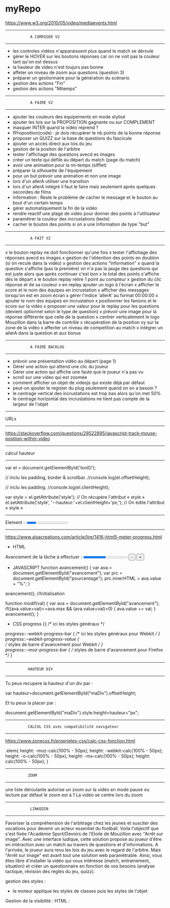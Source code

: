 # myRepo
https://www.w3.org/2010/05/video/mediaevents.html

**************************************
               A CORRIGER V2
**************************************
- les controles vidéos n'apparaissent plus quand le match se déroule
- gérer le HOVER sur les boutons réponses car on ne voit pas la couleur tant qu'on est dessus
- la hauteur de video n'est toujurs pas bonne
- affeter un niveau de zoom aux questions (question 3)
- préparer un gestionnaire pour la génération du scénario
- gestion des actions  "Fin"
- gestion des actions  "Mitemps"

**************************************
               A FAIRE V2
**************************************
- ajouter les couleurs des équipements en mode stylisé
- ajouter les lois sur la PROPOSITION gagnante ou sur COMPLEMENT
- masquer INTER quand la vidéo reprend ?
- fProposition(code) : je dois récupérer le nb points de la bonne réponse
- proposer un QUIZZ sur la base de questions du fascicule
- ajouter un accès direct aux lois du jeu
- gestion de la positon de l'arbitre
- tester l'affichage des questions avecd es images
- créer un texte qui défile au départ du match (page du match)
- avoir une animation pour la mi-temps (sifflet)
- préparer la silhouette de l'équipement
- pour un but prévoir une animation et non une image
- lors d'un allerA utiliser une transition
- lors d'un allerA intégré il faut le faire mais seulement après quelques secondes de films
- information : Reste le problème de cacher le message et le bouton au bout d'un certain temps
- gérer automatiquement la fin de la vidéo
- rendre reactif une plage de vidéo pour donner des points à l'utilisateur
- paramétrer la couleur des incrustations (texte)
- cacher le bouton des points si on a une Information de type "but"

**************************************
               A FAIT V2
**************************************
x le bouton replay ne doit fonctionner qu'une fois
x tester l'affichage des réponses avecd es images
x gestion de l'obtention des points en doublon (si on recule dans la vidéo)
x gestion des actions "Information"
x quand la question s'affiche (pas la première) on n'a pas la jauge des questions qui est juste alors que après continuer c'est bon
x le total des points s'affiche dès le départ
x le bouton replay retire 1 point au compteur
x gestion du clic réponse et de sa couleur
x en replay ajouter un logo à l'écran
x afficher le score et le nom des équipes en incrustation
x afficher des messages lorsqu'on est en zoom écran
x gérer l'indice 'allerA' au format 00:00:00
x ajouter le nom des équipes en incrustation
x positionner les fanions et le score sur la vidéo
x proposer une valeur pour le replay pour les questions (devient optionnel selon le type de question)
x prévoir une image pour la réponse différente que celle de la question
x centrer verticalement le logo Mouzillon dans la barre de contrôle
x récupération de la position xy sur la zone de la vidéo
x affecter un niveau de competition au match
x intégrer un allerA dans la question et aux bonus

**************************************
               A FAIRE BACKLOG
**************************************
- prévoir une présentation vidéo au départ (page 1)
- Gérer une action qui attend une clic du joueur
- Gérer une action qui affiche une faute que le joueur n'a pas vu
- scroll sur une video qui est zoomée
- comment afficher un objet de videojs qui existe déjà par défaut
- peut-on ajouter le register du plug seulement quand on en a besoin ?
- le centrage vertical des incrustations est trop bas alors qu'on met 50%
- le centrage horizontal des incrustations ne tient pas compte de la largeur de l'objet

**************************************
URLs
**************************************
https://stackoverflow.com/questions/29522895/javascript-track-mouse-position-within-video

**************************************
calcul hauteur
**************************************
var el = document.getElementById('tonID');
 
// inclu les padding, border & scrollbar.
//console.log(el.offsetHeight);
 
// inclu les padding.
//console.log(el.clientHeight);

var style = el.getAttribute('style'); // On récupère l'attribut « style »
el.setAttribute('style', '--hauteur:'+el.clientHeight+'px;'); // On édite l'attribut « style »

**************************************
Element <progress>
**************************************
https://www.alsacreations.com/article/lire/1416-html5-meter-progress.html

- HTML
<p>Avancement de la tâche à effectuer :
       <progress id="avancement" value="50" max="100"></progress>
       <span id="pourcentage"></span>
       <input type="button" onclick="modif(-10);" value="-">
       <input type="button" onclick="modif(10);" value="+">
</p>

- JAVASCRIPT
function avancement() {
  var ava = document.getElementById("avancement");
  var prc = document.getElementById("pourcentage");
  prc.innerHTML = ava.value + "%";
}

avancement(); //Initialisation

function modif(val) {
  var ava = document.getElementById("avancement");
  if((ava.value+val)<=ava.max && (ava.value+val)>0) {
     ava.value += val;
  }
  avancement();
}

- CSS
progress {}
	/* ici les styles généraux */

progress::-webkit-progress-bar { 
	/* ici les styles généraux pour Webkit */
}
progress::-webkit-progress-value {  
	/* styles de barre d'avancement pour Webkit */
}  
progress::-moz-progress-bar { 
	/* styles de barre d'avancement pour Firefox */
}

**************************************
              HAUTEUR DIV
**************************************
Tu peux recupere la hauteur d'un div par :

var hauteur=document.getElementById("maDiv").offsetHeight;

Et tu peux la placer par :

document.getElementById("maDiv").style.height=hauteur+"px";

**********************************************************
              CALCUL CSS avec compatibilité navigateur
**********************************************************
https://www.zonecss.fr/proprietes-css/calc-css-fonction.html

.elem{
    height: -moz-calc(100% - 50px);
    height: -webkit-calc(100% - 50px);
    height: -o-calc(100% - 50px);
    height: -ms-calc(100% - 50px);
    height: calc(100% - 50px);
}


**************************************
              ZOOM
**************************************
une liste déroulante autorise un zoom sur la vidéo en mode pause ou lecture
par défaut le zoom est à 1
La vidéo se centre lors du zoom


**************************************
               LINKEDIN
**************************************
Favoriser la compréhension de l'arbitrage chez les jeunes et susciter des vocations pour devenir un acteur essentiel du football. Voila l'objectif que s'est fixée l'Académie Sport/Devoirs de l'Etoile de Mouzillon avec "Arrêt sur image". Avec une interface ludique, cette solution propose au joueur d'être en intéraction avec un match au travers de questions et d'informations. A l'arrivée, le joueur aura revu les lois du jeu avec le regard de l'arbitre.
Mais "Arrêt sur image" est avant tout une solution web paramétrable. Ainsi, vous êtes libre d'installer la vidéo qui vous intéresse (match, entrainement, situation) et créer un questionnaire en fonction de vos besoins (analyse tactique, révision des règles du jeu, quizz).



gestion des styles :
- le moteur applique les styles de classes puis les styles de l'objet

Gestion de la visibilité :
HTML : <div id="badge" class="coinHD" style="visibility:hidden;">
JS : 
    document.getElementById("badge").style.visibility = "visible";
ou
	myBadge = document.getElementById('badge');
	myBadge.visibility = "hidden";

visibility garde l'espace de l'objet sur la page. Equivaud à un opacity=0%
alors que "display: none;" enlève la réservation d'espace

Gestion de la valeur d'un Label :
document.getElementById("LR1").innerHTML = "une main";

Gestion des vidéos
- Il faut d'abord "rembobiner" la vidéo pour obtenir sa longueur


Gestion des actions
- la vidéo s'encadre en vert dès qu'il y a une action en cours
- on possède un catalogue d'actions



**************************************
               LES SONS
**************************************
MP3 : 
<object type="audio/mpeg" data="sons/foule.mp3" width="200" height="20">
<param name="src" value="sons/foule.mp3">
<param name="autoplay" value="false">
<param name="autoStart" value="0">
alt : <a href="sons/foule.mp3">foule.mp3</a>
</object>

WAV : 
<object type="audio/x-wav" data="sons/applaudissements.wav" width="200" height="20">
<param name="src" value="sons/applaudissements.wav">
<param name="autoplay" value="false">
<param name="autoStart" value="0">
alt : <a href="sons/applaudissements.wav">applaudissements.wav</a>
</object>

pour jouer un son sur un click sur un bouton il est possible de réaliser ton lien de la manière suivante  :
Code: [Sélectionner]
<input type="button" value="Lire" onclick="play('http://tonURL/tonfichier.mp3')">
<input type="button" value="Arrêt" onclick="stop()">
ou bien sur un lien simple :
Code: [Sélectionner]
<a href="tonfichier.mp3">Musique</a>
ou encore pour quicktime :
Code: [Sélectionner]
<embed src="tonfichier.mp3" autostart=false loop=false>
au survol d'un texte :
Code: [Sélectionner]
<a href="#" onMouseOver="PlaySound('tonfichier.mp3')">lecture du son au survol</A>
Voilà bon travail maintenant....

**************************************
             VIDEOJS
**************************************

Générer un plug-in : https://docs.videojs.com/docs/guides/plugins.html

Déclaration dans <HEAD> :
    // videojs
  <script type="text/javascript" src="./video.js/dist/video.min.js"/></script>
  <link href="./video.js/dist/video-js.css" rel="stylesheet" type="text/css">

  // plugin video-brand
  <script type="text/javascript" src="./videojs-brand/dist/videojs-brand.min.js"/>
    videojs.registerPlugin('brand', videojs-brand);
  </script>
  <link href="./videojs-brand/dist/videojs-brand.css" rel="stylesheet" type="text/css">

**********************************************************
- paramètres du player :

myVideo = videojs('myVideo', {
				controls: true,                 // afficher les contrôles
				preload:  'none',               // ne pas précharger la vidéo
				loop: false,                    // pas de boucle sur la lecture
				fluid: true,                    // ?
				poster: video[0].poster,        // poster à afficher
				controlBar: {                   // éléments de la barre
					volumeMenuButton: {           // gestion du son
					inline: false,
					vertical: true                // on affiche le menu verticalement
					}
				},
				sources: [{                     // flux de la vidéo
					src: "./videos/" + video[0].fichier,
					type: "video/mp4"
				}],
				plugins: {                      // liste des plugs-in à activer
					brand: {                      // affiche un bouton qui renvoi vers un site
						image: myURL + '/images/EMouzmini.png',
						title: "club Etoile Mouzillonnaise de football",
						destination: "https://etoile-mouzillon.footeo.com/",
						destinationTarget: "_blank",
						width: 20,
						height: 20
					},
					declencheur: {                // plug-in permettant d'afficher un bouton spécifique qui appelle une fonction JS
						image: myURL + '/images/EMouzmini.png',
						fonction: "zoom(-1);"
					},
					zoomrotate: {                 // gestion des rotations et des zoom de l'image
						zoom: nivZoom,
						rotate: 0
					}		
				}
					
			});


**********************************************************

Si on veut passer ces options pour toutes les vidéos, on les passe dasn HTML

Méthode 1 : 
<video id="video" class="" 
    data-setup='{"controls": true,
    "autoplay": false,
    "preload": "none"}'>
    <p class="vjs-no-js">Votre navigateur ne supporte pas la gestion des vidéos</p>
</video>

Méthode 2 : 
<video id="video" class="videoNonEncadre" controls="" preload="none" poster="https://media.w3.org/2010/05/sintel/poster.png">
    <source id="mp4" src="videos/MAH00063.MP4" type="video/mp4">
    <p>Votre navigateur ne supporte pas la gestion des vidéos</p>
</video>

Méthode 3 : embarquer le minimum et définir les éléments dynamiquement
<video id="myVideo" class="video-js vjs-looping vjs-big-play-centered"> 

OPTIONS : https://docs.videojs.com/docs/guides/options.html 
https://videojs.readthedocs.io/en/latest/guides/setup/



*************************************************
Gestion du référencement de la vidéos dans la mémoire de videojs

isDefineBVideoJS = false;
.....
	if (isDefineBVideoJS) {
    // les uatres tours
			myVideo.src({src: "./videos/" + video[0].fichier , type: "video/mp4"});
			myVideo.poster(video[0].poster);
		} else {
      // premier tour
			myVideo = videojs('myVideo', {
				controls: true,
				preload:  'none',
				loop: false,
				fluid: true,
				poster: video[0].poster,
				sources: [{
					src: "./videos/" + video[0].fichier,
					type: "video/mp4"}],
                plugins: {
					brand: {
						image: myURL + '/images/EMouzmini.png',
						title: "club Etoile Mouzillonnaise de football",
						destination: "https://etoile-mouzillon.footeo.com/",
						destinationTarget: "_blank",
						width: 20,
						height: 20
					},
					ass: {
                        'src': ["subs/OuterScienceSubs.ass"],
                        ' delay': -0.1,
          }
					}
				}
			});
		}
		isDefineBVideoJS = true;

*************************************************
video-js.css

.vjs-icon-play-circle {
  font-family: VideoJS;
  font-weight: normal;
  font-style: normal; }
  .vjs-icon-play-circle:before {
    content: "\f102"; }

-> content correspond au code de l'icone 

*************************************************

Spinners : https://github.com/videojs/video.js/issues/2507


***************************************************************************************************************************************************
                                                                                NOTES TECHNIQUES
***************************************************************************************************************************************************


*************************************************
                   VIDEO
La vidéo lance un spinner qui gêne la lecture. Pour le désactiver il faut :
- CCS
.vjs-looping .vjs-loading-spinner {
  display: none;
}

- index.html
<video id="myVideo" class="video-js vjs-looping">

Center le lanceur de la vidéo
<video id="myVideo" class="video-js vjs-big-play-centered">

*************************************************
                  THUMBNAIL
Développé maison 


***************************************************************************
CONTROL DE LA VIDEO
***************************************************************************
La vidéo possède ses propres contrôles :
- vjs-tech
- vjs-poster
- vjs-track
- vjs-spinner
- vjs-big-play-button
- vjs-control-bar
- vjs-error
- vjs-captions-settings


vjs-control-bar : La barre contient tous les éléments de contrôle par défaut mais ne les affiche que si on a clairement demandé dans l'appel ou les CSS
- vjs-play
- vjs-play-progress : timer en fonction de la position de la souris
- vjs-volume
- vjs-current-time
- vjs-time
- vjs-duration
- vjs-progress
- vjs-live
- vjs-ramining-time
- vjs-spacer
- vjs-playback-rate
- vjs-chapters
- vjs-description
- vjs-subtitles
- vjs-captions
- vjs-audio
- vjs-fullscreen

Les plugins sont ajoutés à vjs-control-bar
- vjs-brand
- vjs-resolution-button-label : bouton qui s'affiche sur le control-bar


************************************
           ZOOM
************************************
On doit passer la vidéo avec les attributs suivants :

	myVideo = videojs('myVideo', {
				controls: true,
				...
				sources: [{
					src: "./videos/" + video[0].fichier,
					res: 460,
					type: "video/mp4",
					label: "low"
				}],

videoJsResolutionSwitcher: {
						default: 'high',
						dynamicLabel: false	// false affiche l'icone du bouton et pas true
}

************************************
           Objets BUG
************************************
https://www.npmjs.com/package/videojs-bug 

Adds a logo bug to your videojs player with adjustable position, size, link, and opacity.

Example de code :
<script src="//path/to/video.min.js"></script>
<script src="//path/to/videojs-bug.min.js"></script>
<script>
  var player = videojs('my-video');
 
  player.bug({
    height: 50,
    imgSrc: 'http://cdn.teamcococdn.com/image/frame:1/teamcoco_twitter_128x128.png',
    link: "http://www.teamcoco.com",
    opacity: 0.5,
    padding: '8px',
    position: 'br',
    width: 50
  });
</script>

si on a un item dans script alors il est le seul dans la variable options().
si on en a plusieurs via un tableau il ajoute un objet nommé Bugcomponent

********************************
INFORMATIONS TECHNIQUES
********************************
Ne pas envoyer de données statistiques à google :
<script>window.HELP_IMPROVE_VIDEOJS = false;</script>

Liaison avec le site de video.js :
<link href="http://vjs.zencdn.net/7.0/video-js.min.css" rel="stylesheet">
<script src="http://vjs.zencdn.net/7.0/video.min.js"></script>

ou en local :


*************************************
              PLUGIN BUG
*************************************
{
						type: "pict",
						id:"vjs-bug-pictEquipeA",
						visibility: true,
						height: 30,
						width: 30,
						imgSrc: "./images/fanions/EMouz.png",
						alt: "Etoile Mouzillonnaise",
						link: "http://www.apple.fr",
						opacity: 0.7,
						padding: '10px 10px',	// top et bottom + right et left
						position: 'tl'
					}, 
					{
						type: "text",
						id:"vjs-bug-scoreBug",
						visibility: true,
						height: 30,
						width: 80,
						libelle: "00:" + nbQuests[0].points,
						classeCSS: "vjs-bug-text",
						opacity: 1,
						padding: '10px 50px',	// top et bottom + right et left
						position: 'tl'
					},
					
- max-content permet de ne pas renseigner la largeur de la zone

*************************************
switcher un icone de controle
*************************************

In the default LESS file there are two states for the play button:

.vjs-default-skin .vjs-play-control:before {
  content: @play-icon;
}
.vjs-default-skin.vjs-playing .vjs-play-control:before {
  content: @pause-icon;
}
You just need to add a third state when the video has ended. There is already a CSS class for that. You'll end up with something that looks like:

.vjs-default-skin.vjs-ended .vjs-play-control:before {
   content: "YOUR REPLY ICON";
 }

*************************************
afficher / masquer une zone
*************************************
 carousel.style.visibility = "collapse";
		//bascule_titre.style.visibility = "visible";
		bascule_img.setAttribute("src","./images/fleche_fermee.png");	// MAJ icone bascule
		bascule_titre.innerHTML = "cliquez sur cet icône pour afficher les matchs disponibles";
		
		//carousel.style.display = "flex";
		//carousel.setAttribute("style","display:flex");		// affiche MENU

display  : supprime la place de l'objet sur la page en masquant
visibility : cache mais réserve la place de l'objet sur la page

Ces deux attributs se cumulent !!

carousel est géré avec display pour libérer la place pour la vidéo

content a un souci : il déborde parfois sur le footer ou alors il n'a pas la largeur totale !!


*************************************
taille vidéo
*************************************

Default Video Element Sizing
We’re currently having a discussion around responsive sizing in Video.js. I wanted to have a better understanding around what the video element does by default when you don’t provide width/height values, both before and after metadata is available. So I threw together a JSbin to see the results.

Summary
If you do not provide values for width and height, the video element will default to 300x150 pixels
If you provide either a width or a height, but not both, the video element will fill in the missing value to match the same 2:1 ratio*
Once metadata is available, if you didn’t specify a width or height, the video element will match the dimensions in the metadata
If you provide either a width or a height, when metadata is available, the video element will use the value you supplied for width or height, and then fill in the missing value by matching the ratio of the source video
*iOS doesn’t match the 2:1 ratio, but instead keeps the specific default value, 300px for width or 150px for height.

Also, Chrome has issues with these tests because it breaks whenever you use the same source twice on the same page.


*************************************
MAJ videojs
*************************************
 : https://www.npmjs.com/package/video.js

instruction : npm i video.js

AVANT : 5.20.5
23/08/2019 : MAJ 7.6.0

La vidéo conserve un ratio de 1,78 (largeur = hauteur * 1,78)
Du coup le redimensionnement est auto mais sur la hauteur et recalcule ce ratio systématiquement